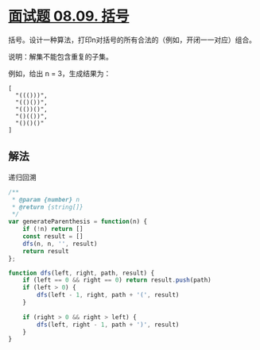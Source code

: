 # [面试题 08.09. 括号](https://leetcode-cn.com/problems/bracket-lcci/)
括号。设计一种算法，打印n对括号的所有合法的（例如，开闭一一对应）组合。

说明：解集不能包含重复的子集。

例如，给出 n = 3，生成结果为：
```
[
  "((()))",
  "(()())",
  "(())()",
  "()(())",
  "()()()"
]
```
## 解法
递归回溯
```js
/**
 * @param {number} n
 * @return {string[]}
 */
var generateParenthesis = function(n) {
    if (!n) return []
    const result = []
    dfs(n, n, '', result)
    return result
};

function dfs(left, right, path, result) {
    if (left == 0 && right == 0) return result.push(path)
    if (left > 0) {
        dfs(left - 1, right, path + '(', result)
    }
    
    if (right > 0 && right > left) {
        dfs(left, right - 1, path + ')', result)
    }
}
```
